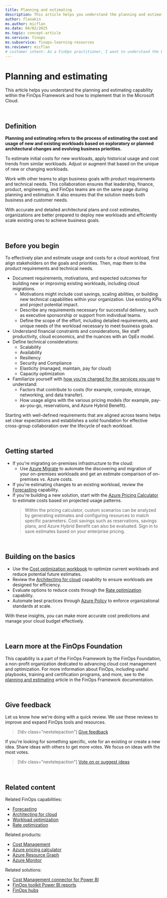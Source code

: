 ```yaml
---
title: Planning and estimating
description: This article helps you understand the planning and estimating capability within the FinOps Framework and how to implement that in the Microsoft Cloud.
author: flanakin
ms.author: micflan
ms.date: 04/02/2025
ms.topic: concept-article
ms.service: finops
ms.subservice: finops-learning-resources
ms.reviewer: micflan
# customer intent: As a FinOps practitioner, I want to understand the FinOps practice operations capability so that I can implement it in the Microsoft Cloud.
---
```


<!-- markdownlint-disable-next-line MD025 -->
# Planning and estimating

This article helps you understand the planning and estimating capability within the FinOps Framework and how to implement that in the Microsoft Cloud.

<br>

## Definition

**Planning and estimating refers to the process of estimating the cost and usage of new and existing workloads based on exploratory or planned architectural changes and evolving business priorities.**

To estimate initial costs for new workloads, apply historical usage and cost trends from similar workloads. Adjust or augment that based on the unique of new or changing workloads.

Work with other teams to align business goals with product requirements and technical needs. This collaboration ensures that leadership, finance, product, engineering, and FinOps teams are on the same page during planning and estimation. It also ensures that the solution meets both business and customer needs.

With accurate and detailed architectural plans and cost estimates, organizations are better prepared to deploy new workloads and efficiently scale existing ones to achieve business goals.

<br>

## Before you begin

To effectively plan and estimate usage and costs for a cloud workload, first align stakeholders on the goals and priorities. Then, map them to the product requirements and technical needs.

- Document requirements, motivations, and expected outcomes for building new or improving existing workloads, including cloud migrations.
  - Motivations might include cost savings, scaling abilities, or building new technical capabilities within your organization. Use existing KPIs and project potential impact.
  - Describe any requirements necessary for successful delivery, such as executive sponsorship or support from individual teams.
  - Define the scope of the effort, including detailed requirements, and unique needs of the workload necessary to meet business goals.
- Understand financial constraints and considerations, like staff productivity, cloud economics, and the nuances with an OpEx model.
- Define technical considerations:
  - Scalability
  - Availability
  - Resiliency
  - Security and Compliance
  - Elasticity (managed, maintain, pay for cloud)
  - Capacity optimization
- Familiarize yourself with [how you’re charged for the services you use](https://azure.microsoft.com/pricing#product-pricing) to understand:
  - Factors that contribute to costs (for example, compute, storage, networking, and data transfer).
  - How usage aligns with the various pricing models (for example, pay-as-you-go, reservations, and Azure Hybrid Benefit).

Starting with well-defined requirements that are aligned across teams helps set clear expectations and establishes a solid foundation for effective cross-group collaboration over the lifecycle of each workload.

<br>

## Getting started

- If you're migrating on-premises infrastructure to the cloud:
  - Use [Azure Migrate](https://azure.microsoft.com/products/azure-migrate) to automate the discovering and migration of your on-premises workloads and get an estimate comparison of on-premises vs. Azure costs.
- If you're estimating changes to an existing workload, review the [Forecasting](./forecasting.md) capability.
- If you're building a new solution, start with the [Azure Pricing Calculator](https://azure.microsoft.com/pricing/calculator) to estimate costs based on projected usage patterns.
  > Within the pricing calculator, custom scenarios can be analyzed by generating estimates and configuring resources to match specific parameters. Cost savings such as reservations, savings plans, and Azure Hybrid Benefit can also be evaluated. Sign in to save estimates based on your enterprise pricing.

<br>

## Building on the basics

- Use the [Cost optimization workbook](../../toolkit/workbooks/optimization.md) to optimize current workloads and reduce potential future estimates.
- Review the [Architecting for cloud](../optimize/architecting.md) capability to ensure workloads are designed for efficiency.
- Evaluate options to reduce costs through the [Rate optimization](../optimize/rates.md) capability.
- Automate best practices through [Azure Policy](/azure/governance/policy/overview) to enforce organizational standards at scale.

With these insights, you can make more accurate cost predictions and manage your cloud budget effectively.

<br>

## Learn more at the FinOps Foundation

This capability is a part of the FinOps Framework by the FinOps Foundation, a non-profit organization dedicated to advancing cloud cost management and optimization. For more information about FinOps, including useful playbooks, training and certification programs, and more, see to the [planning and estimating](https://www.finops.org/framework/capabilities/planning-estimating/) article in the FinOps Framework documentation.

<br>

## Give feedback

Let us know how we're doing with a quick review. We use these reviews to improve and expand FinOps tools and resources.

> [!div class="nextstepaction"]
> [Give feedback](https://portal.azure.com/#view/HubsExtension/InProductFeedbackBlade/extensionName/FinOpsToolkit/cesQuestion/How%20easy%20or%20hard%20is%20it%20to%20use%20FinOps%20toolkit%20tools%20and%20resources%3F/cvaQuestion/How%20valuable%20is%20the%20FinOps%20toolkit%3F/surveyId/FTK/bladeName/Guide.Framework/featureName/Capabilities.Quantify.Planning)

If you're looking for something specific, vote for an existing or create a new idea. Share ideas with others to get more votes. We focus on ideas with the most votes.

> [!div class="nextstepaction"]
> [Vote on or suggest ideas](https://github.com/microsoft/finops-toolkit/issues?q=is%3Aissue+is%3Aopen+sort%3Areactions-%252B1-desc)

<br>

## Related content

Related FinOps capabilities:

- [Forecasting](./forecasting.md)
- [Architecting for cloud](../optimize/architecting.md)
- [Workload optimization](../optimize/workloads.md)
- [Rate optimization](../optimize/rates.md)

Related products:

- [Cost Management](/azure/cost-management-billing/costs/)
- [Azure pricing calculator](https://azure.microsoft.com/pricing/calculator)
- [Azure Resource Graph](/azure/governance/resource-graph/)
- [Azure Monitor](/azure/azure-monitor/)

Related solutions:

- [Cost Management connector for Power BI](/power-bi/connect-data/desktop-connect-azure-cost-management)
- [FinOps toolkit Power BI reports](../../toolkit/power-bi/reports.md)
- [FinOps hubs](../../toolkit/hubs/finops-hubs-overview.md)

<br>
